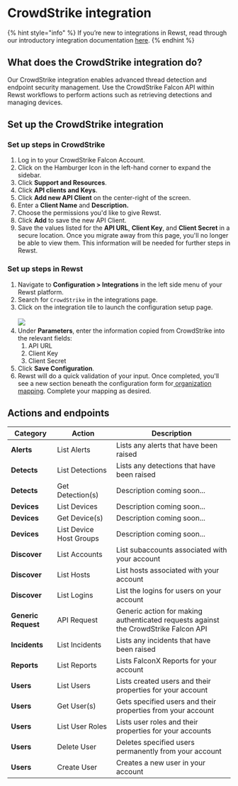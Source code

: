 # CrowdStrike integration

{% hint style="info" %}
&#x20;If you’re new to integrations in Rewst, read through our introductory integration documentation [here](https://docs.rewst.help/documentation/integrations).
{% endhint %}

## What does the CrowdStrike integration do?

Our CrowdStrike integration enables advanced thread detection and endpoint security management. Use the CrowdStrike Falcon API within Rewst workflows to perform actions such as retrieving detections and managing devices.

## Set up the CrowdStrike integration

### Set up steps in CrowdStrike

1. Log in to your CrowdStrike Falcon Account.
2. Click on the Hamburger Icon in the left-hand corner to expand the sidebar.
3. Click **Support and Resources**.
4. Click **API clients and Keys**.
5. Click **Add new API Client** on the center-right of the screen.
6. Enter a **Client Name** and **Description.**
7. Choose the permissions you'd like to give Rewst.
8. Click **Add** to save the new API Client.
9. Save the values listed for the **API URL**, **Client Key**, and **Client Secret** in a secure location. Once you migrate away from this page, you'll no longer be able to view them. This information will be needed for further steps in Rewst.

### Set up steps in Rewst

1. Navigate to **Configuration > Integrations** in the left side menu of your Rewst platform.
2. Search for `CrowdStrike` in the integrations page.
3. Click on the integration tile to launch the configuration setup page.\
   \
   ![](<../../../../../.gitbook/assets/Screenshot 2025-05-05 at 4.25.28 PM.png>)
4. Under **Parameters**, enter the information copied from CrowdStrike into the relevant fields:
   1. API URL
   2. Client Key
   3. Client Secret
5. Click **Save Configuration**.
6. Rewst will do a quick validation of your input. Once completed, you'll see a new section beneath the configuration form for[ organization mapping](https://docs.rewst.help/documentation/integrations#what-is-organization-mapping). Complete your mapping as desired.&#x20;



## Actions and endpoints

| Category            | Action                  | Description                                                                         |
| ------------------- | ----------------------- | ----------------------------------------------------------------------------------- |
| **Alerts**          | List Alerts             | Lists any alerts that have been raised                                              |
| **Detects**         | List Detections         | Lists any detections that have been raised                                          |
| **Detects**         | Get Detection(s)        | Description coming soon...                                                          |
| **Devices**         | List Devices            | Description coming soon...                                                          |
| **Devices**         | Get Device(s)           | Description coming soon...                                                          |
| **Devices**         | List Device Host Groups | Description coming soon...                                                          |
| **Discover**        | List Accounts           | List subaccounts associated with your account                                       |
| **Discover**        | List Hosts              | List hosts associated with your account                                             |
| **Discover**        | List Logins             | List the logins for users on your account                                           |
| **Generic Request** | API Request             | Generic action for making authenticated requests against the CrowdStrike Falcon API |
| **Incidents**       | List Incidents          | Lists any incidents that have been raised                                           |
| **Reports**         | List Reports            | Lists FalconX Reports for your account                                              |
| **Users**           | List Users              | Lists created users and their properties for your account                           |
| **Users**           | Get User(s)             | Gets specified users and their properties from your account                         |
| **Users**           | List User Roles         | Lists user roles and their properties for your accounts                             |
| **Users**           | Delete User             | Deletes specified users permanently from your account                               |
| **Users**           | Create User             | Creates a new user in your account                                                  |
